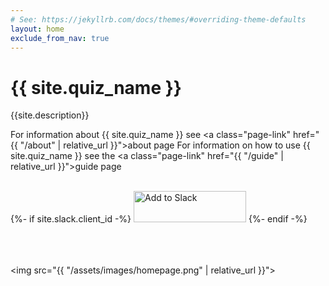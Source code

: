 ```yaml
---
# See: https://jekyllrb.com/docs/themes/#overriding-theme-defaults
layout: home
exclude_from_nav: true
---
```


# {{ site.quiz_name }}

{{site.description}}

For information about {{ site.quiz_name }} see <a class="page-link" href="{{ "/about" | relative_url }}">about</a> page
For information on how to use {{ site.quiz_name }} see the <a class="page-link" href="{{ "/guide" | relative_url }}">guide</a> page

<br/>
{%- if site.slack.client_id -%}
<a href="https://slack.com/oauth/authorize?scope=bot&client_id={{ site.slack.client_id }}"><img alt="Add to Slack" height="50" width="180" src="https://platform.slack-edge.com/img/add_to_slack.png" srcset="https://platform.slack-edge.com/img/add_to_slack.png 1x, https://platform.slack-edge.com/img/add_to_slack@2x.png 2x" /></a>
{%- endif -%}

<br/>
<br/>
<br/>
<br/>

<img src="{{ "/assets/images/homepage.png" | relative_url }}">
